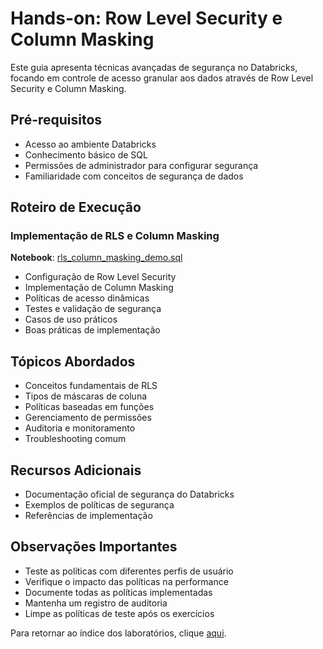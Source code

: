# Hands-on: Row Level Security e Column Masking

Este guia apresenta técnicas avançadas de segurança no Databricks, focando em controle de acesso granular aos dados através de Row Level Security e Column Masking.

## Pré-requisitos
- Acesso ao ambiente Databricks
- Conhecimento básico de SQL
- Permissões de administrador para configurar segurança
- Familiaridade com conceitos de segurança de dados

## Roteiro de Execução

### Implementação de RLS e Column Masking
**Notebook**: <a href="$./Row_level_security_Column_Masking/rls_column_masking_demo.sql">rls_column_masking_demo.sql</a>
- Configuração de Row Level Security
- Implementação de Column Masking
- Políticas de acesso dinâmicas
- Testes e validação de segurança
- Casos de uso práticos
- Boas práticas de implementação

## Tópicos Abordados
- Conceitos fundamentais de RLS
- Tipos de máscaras de coluna
- Políticas baseadas em funções
- Gerenciamento de permissões
- Auditoria e monitoramento
- Troubleshooting comum

## Recursos Adicionais
- Documentação oficial de segurança do Databricks
- Exemplos de políticas de segurança
- Referências de implementação

## Observações Importantes
- Teste as políticas com diferentes perfis de usuário
- Verifique o impacto das políticas na performance
- Documente todas as políticas implementadas
- Mantenha um registro de auditoria
- Limpe as políticas de teste após os exercícios

Para retornar ao índice dos laboratórios, clique <a href="$./README.md">aqui</a>. 